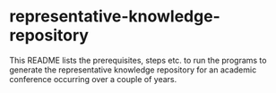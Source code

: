 # representative-knowledge-repository
This README lists the prerequisites, steps etc. to run the programs to generate the representative knowledge repository for an academic conference occurring over a couple of years.

